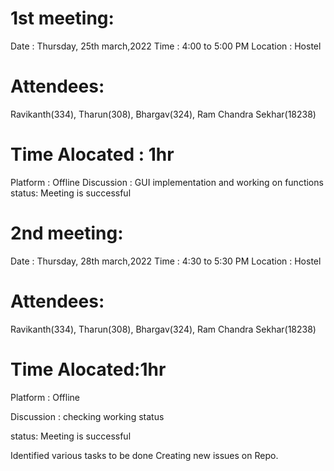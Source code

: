 # 1st meeting:
Date : Thursday, 25th march,2022
Time : 4:00 to 5:00 PM
Location : Hostel


# Attendees:

Ravikanth(334), Tharun(308), Bhargav(324), Ram Chandra Sekhar(18238) 
# Time Alocated : 1hr

Platform : Offline
Discussion :
GUI implementation and working on functions
status: Meeting is successful

# 2nd meeting:

Date : Thursday, 28th march,2022 
Time : 4:30 to 5:30 PM 
Location : Hostel

# Attendees: 
Ravikanth(334), Tharun(308), Bhargav(324), Ram Chandra Sekhar(18238)

# Time Alocated:1hr 

Platform : Offline 

Discussion : checking working status

status: Meeting is successful

Identified various tasks to be done
Creating new issues on Repo.
